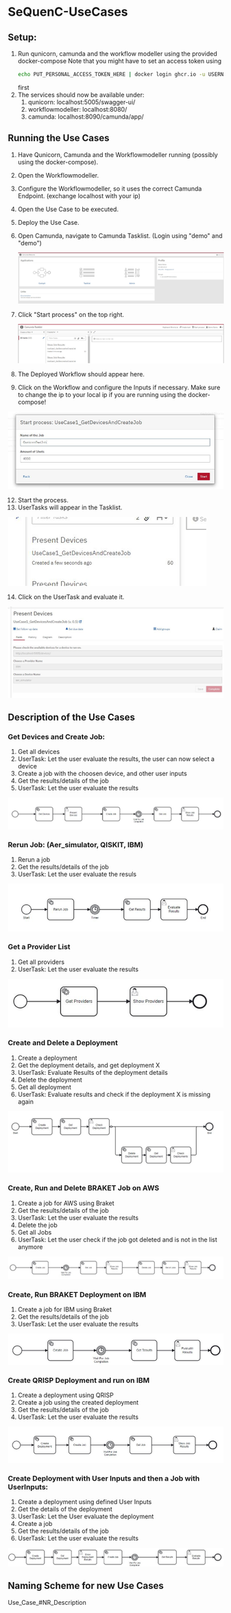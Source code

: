 # SeQuenC-UseCases


## Setup: 

1. Run qunicorn, camunda and the workflow modeller using the provided docker-compose
   Note that you might have to set an access token using 
   ```bash
   echo PUT_PERSONAL_ACCESS_TOKEN_HERE | docker login ghcr.io -u USERNAME --password-stdin
   ```
   first
2. The services should now be available under:
   1. qunicorn: localhost:5005/swagger-ui/
   2. workflowmodeller: localhost:8080/
   3. camunda: localhost:8090/camunda/app/

## Running the Use Cases

1. Have Qunicorn, Camunda and the Workflowmodeller running (possibly using the docker-compose).
2. Open the Workflowmodeller.
3. Configure the Workflowmodeller, so it uses the correct Camunda Endpoint. (exchange localhost with your ip)
4. Open the Use Case to be executed.
5. Deploy the Use Case.
6. Open Camunda, navigate to Camunda Tasklist. (Login using "demo" and "demo")

   ![CamundaOverview](./resources/camunda_overview_app.JPG)
   
8. Click "Start process" on the top right.

   ![TaskListOverview](./resources/camunda_task_list_overview.JPG)
   
10. The Deployed Workflow should appear here.
11. Click on the Workflow and configure the Inputs if necessary. Make sure to change the ip to your local ip if you are running using the docker-compose!

   ![InitialInput](./resources/initial_input_example.JPG)
   
12. Start the process.
13. UserTasks will appear in the Tasklist.

   ![UserTaskInList](./resources/user_task_example.JPG)
   
14. Click on the UserTask and evaluate it. 
   
   ![UserTaskDetails](./resources/user_task_detail_example.JPG)
   

## Description of the Use Cases

### Get Devices and Create Job:
1. Get all devices
2. UserTask: Let the user evaluate the results, the user can now select a device
3. Create a job with the choosen device, and other user inputs
4. Get the results/details of the job
5. UserTask: Let the user evaluate the results

![UseCase1](./resources/use_case_1_bpmn.JPG)

### Rerun Job: (Aer_simulator, QISKIT, IBM)
1. Rerun a job
2. Get the results/details of the job
3. UserTask: Let the user evaluate the resuls

![UseCase2](./resources/use_case_2_bpmn.JPG)

### Get a Provider List
1. Get all providers
2. UserTask: Let the user evaluate the results 

![UseCase3](./resources/use_case_3_bpmn.JPG)

### Create and Delete a Deployment
1. Create a deployment
2. Get the deployment details, and get deployment X
3. UserTask: Evaluate Results of the deployment details
4. Delete the deployment
5. Get all deployment
6. UserTask: Evaluate results and check if the deployment X is missing again

![UseCase4](./resources/use_case_4_bpmn.JPG)

### Create, Run and Delete BRAKET Job on AWS
1. Create a job for AWS using Braket
2. Get the results/details of the job
3. UserTask: Let the user evaluate the results
4. Delete the job
5. Get all Jobs
6. UserTask: Let the user check if the job got deleted and is not in the list anymore

![UseCase5](./resources/use_case_5_bpmn.JPG)

### Create, Run BRAKET Deployment on IBM
1. Create a job for IBM using Braket
2. Get the results/details of the job
3. UserTask: Let the user evaluate the results

![UseCase6](./resources/use_case_6_bpmn.JPG)

### Create QRISP Deployment and run on IBM
1. Create a deployment using QRISP
2. Create a job using the created deployment
3. Get the results/details of the job
4. UserTask: Let the user evaluate the results

![UseCase7](./resources/use_case_7_bpmn.JPG)

### Create Deployment with User Inputs and then a Job with UserInputs:
1. Create a deployment using defined User Inputs
2. Get the details of the deployment
3. UserTask: Let the User evaluate the deployment
4. Create a job
5. Get the results/details of the job
6. UserTask: Let the user evaluate the results

![UseCase8](./resources/use_case_8_bpmn.JPG)

## Naming Scheme for new Use Cases

Use_Case_#NR_Description
